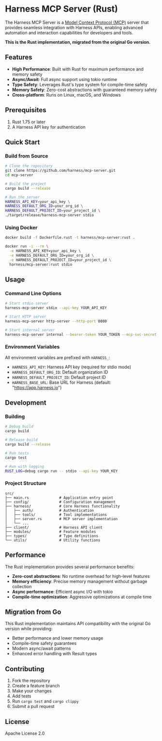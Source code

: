 # Harness MCP Server (Rust)

The Harness MCP Server is a [Model Context Protocol (MCP)](https://modelcontextprotocol.io/introduction) server that provides seamless integration with Harness APIs, enabling advanced automation and interaction capabilities for developers and tools.

**This is the Rust implementation, migrated from the original Go version.**

## Features

- **High Performance**: Built with Rust for maximum performance and memory safety
- **Async/Await**: Full async support using tokio runtime
- **Type Safety**: Leverages Rust's type system for compile-time safety
- **Memory Safety**: Zero-cost abstractions with guaranteed memory safety
- **Cross-platform**: Runs on Linux, macOS, and Windows

## Prerequisites

1. Rust 1.75 or later
2. A Harness API key for authentication

## Quick Start

### Build from Source

```bash
# Clone the repository
git clone https://github.com/harness/mcp-server.git
cd mcp-server

# Build the project
cargo build --release

# Run the server
HARNESS_API_KEY=your_api_key \
HARNESS_DEFAULT_ORG_ID=your_org_id \
HARNESS_DEFAULT_PROJECT_ID=your_project_id \
./target/release/harness-mcp-server stdio
```

### Using Docker

```bash
docker build -f Dockerfile.rust -t harness/mcp-server:rust .

docker run -i --rm \
  -e HARNESS_API_KEY=your_api_key \
  -e HARNESS_DEFAULT_ORG_ID=your_org_id \
  -e HARNESS_DEFAULT_PROJECT_ID=your_project_id \
  harness/mcp-server:rust stdio
```

## Usage

### Command Line Options

```bash
# Start stdio server
harness-mcp-server stdio --api-key YOUR_API_KEY

# Start HTTP server
harness-mcp-server http-server --http-port 8080

# Start internal server
harness-mcp-server internal --bearer-token YOUR_TOKEN --mcp-svc-secret YOUR_SECRET
```

### Environment Variables

All environment variables are prefixed with `HARNESS_`:

- `HARNESS_API_KEY`: Harness API key (required for stdio mode)
- `HARNESS_DEFAULT_ORG_ID`: Default organization ID
- `HARNESS_DEFAULT_PROJECT_ID`: Default project ID
- `HARNESS_BASE_URL`: Base URL for Harness (default: "https://app.harness.io")

## Development

### Building

```bash
# Debug build
cargo build

# Release build
cargo build --release

# Run tests
cargo test

# Run with logging
RUST_LOG=debug cargo run -- stdio --api-key YOUR_KEY
```

### Project Structure

```
src/
├── main.rs              # Application entry point
├── config/              # Configuration management
├── harness/             # Core Harness functionality
│   ├── auth/            # Authentication
│   ├── tools/           # Tool implementations
│   ├── server.rs        # MCP server implementation
│   └── ...
├── client/              # Harness API client
├── modules/             # Feature modules
├── types/               # Type definitions
└── utils/               # Utility functions
```

## Performance

The Rust implementation provides several performance benefits:

- **Zero-cost abstractions**: No runtime overhead for high-level features
- **Memory efficiency**: Precise memory management without garbage collection
- **Async performance**: Efficient async I/O with tokio
- **Compile-time optimization**: Aggressive optimizations at compile time

## Migration from Go

This Rust implementation maintains API compatibility with the original Go version while providing:

- Better performance and lower memory usage
- Compile-time safety guarantees
- Modern async/await patterns
- Enhanced error handling with Result types

## Contributing

1. Fork the repository
2. Create a feature branch
3. Make your changes
4. Add tests
5. Run `cargo test` and `cargo clippy`
6. Submit a pull request

## License

Apache License 2.0